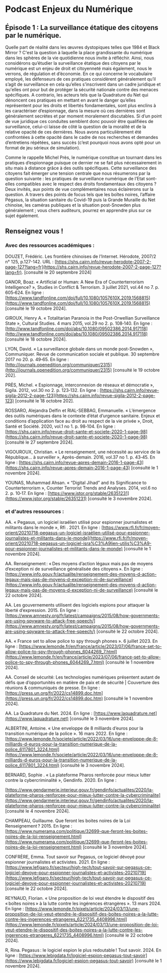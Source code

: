 


# Podcast Enjeux du Numérique

## Épisode 1 : La surveillance étatique des citoyens par le numérique.

Quelle part de réalité dans les œuvres dystopiques telles que 1984 et Black Mirror ? C'est la question à laquelle la place grandissante du numérique dans les sphères de la vie quotidienne nous invite à réfléchir. Ainsi, nous considérons qu’étudier la surveillance étatique des citoyens par le numérique est un enjeu de droit et citoyenneté mais également, nous le verrons, de régulation et d’économie. En ce qui concerne le vocabulaire employé, les défenseurs de ces pratiques considèrent généralement qu’il s’agit de surveillance en cela qu’elles s’inscrivent dans un cadre juridique et qu'elles ont pour but de protéger la sécurité nationale contre des menaces spécifiques. A contrario, les acteurs tels que la Quadrature du Net qui dénoncent ces pratiques en mettant en avant le danger qu’elles représentent pour les droits et libertés fondamentales, sont plus enclins à les caractériser d’espionnage, dans la mesure où ces dernières sont généralement secrètes et par moment moralement discutables. Si d’un point de vue juridique ces conduites semblent donc pouvoir être qualifiées de surveillance, celui-ci laisse de côté la question de la moralité et de la relative opacité de ces dernières. Nous avons particulièrement été confrontées à cette opacité dans le cadre de nos recherches et demandes d’entretiens répétées, sans succès (c’est pourquoi nous avons opté pour un format de jeu sérieux de simulation).

Comme le rappelle Michel Près, le numérique constitue un tournant dans les pratiques d’espionnage puisque ce dernier ne se fait plus nécessairement in situ mais à distance grâce à des outils spécifiques. Cette surveillance des citoyens fait émerger une tension centrale que nous résumerons par la question suivante : les pratiques de surveillance numérique de l’Etat sont-elles compatibles avec le respect des droits fondamentaux des citoyens ? Deux invités, aux points de vue complémentaires nous éclairerons sur la question. A travers des points de focus tels que les boîtes noires, l’affaire Pégasus, la situation sanitaire du Covid-19 puis la Grande Muraille du Net chinoise, les caméras publiques et la situation post-Snowden plus généralement ; vous chers auditeurs, pourrez en apprendre plus sur ce sujet également.

## Renseignez vous !

### Avec des ressources académiques :


DOUZET, Frédéric. Les frontière chinoises de l’Internet. Hérodote, 2007/2 n° 125, p.127-142. URL : [https://shs.cairn.info/revue-herodote-2007-2-page-127?lang=fr](https://shs.cairn.info/revue-herodote-2007-2-page-127?lang=fr). [consulté le 20 septembre 2024]

  

GANOR, Boaz. « Artificial or Human: A New Era of Counterterrorism Intelligence? », Studies in Conflict & Terrorism. 3 juillet 2021, vol.44 no 7. p. 605‑624. En ligne : [https://www.tandfonline.com/doi/full/10.1080/1057610X.2019.1568815](https://www.tandfonline.com/doi/full/10.1080/1057610X.2019.1568815) [consulté le 19 octobre 2024].

  

GIROUX, Henry A. « Totalitarian Paranoia in the Post-Orwellian Surveillance State », Cultural Studies. 4 mars 2015, vol.29 no 2. p. 108‑140. En ligne : [http://www.tandfonline.com/doi/abs/10.1080/09502386.2014.917118](http://www.tandfonline.com/doi/abs/10.1080/09502386.2014.917118) [consulté le 18 octobre 2024].

  

LYON, David. « La surveillance globale dans un monde post-Snowden », Communiquer. Revue de communication sociale et publique. 30 septembre 2017 no 20. p. 49‑65. En ligne : [http://journals.openedition.org/communiquer/2315](http://journals.openedition.org/communiquer/2315) [consulté le 19 octobre 202].

  

PRÈS, Michel. « Espionnage, interconnexion de réseaux et démocratie », Sigila. 2012, vol.30 no 2. p. 123‑132. En ligne : [https://shs.cairn.info/revue-sigila-2012-2-page-123](https://shs.cairn.info/revue-sigila-2012-2-page-123) [consulté le 18 octobre 202].

  

ROSSARO, Alejandra Delfin et RIAL-SEBBAG, Emmanuelle. « L’émergence des outils numériques dans le contexte d’état d’urgence sanitaire. Enjeux et conditions d’application face au droit au respect de la vie privée », Droit, Santé et Société. 2020, vol.1 no 1. p. 98‑104. En ligne : [https://shs.cairn.info/revue-droit-sante-et-societe-2020-1-page-98](https://shs.cairn.info/revue-droit-sante-et-societe-2020-1-page-98) [consulté le 27 septembre 2024].

  

VIGOUROUX, Christian. « Le renseignement, une nécessité au service de la République… à surveiller », Après-demain. 2016, vol.37 no 1. p. 43‑45. En ligne : [https://shs.cairn.info/revue-apres-demain-2016-1-page-43](https://shs.cairn.info/revue-apres-demain-2016-1-page-43) [consulté le 1 novembre 2024].

 
YOUNAS, Muhammad Ahsan. « “Digital Jihad” and its Significance to Counterterrorism », Counter Terrorist Trends and Analyses. 2014, vol.6 no 2. p. 10‑17. En ligne : [https://www.jstor.org/stable/26351231](https://www.jstor.org/stable/26351231) [consulté le 3 novembre 2024].

### et d'autres ressources : 


AA. « Pegasus, un logiciel israélien utilisé pour espionner journalistes et militants dans le monde », Rfi . 2021. En ligne : [https://www.rfi.fr/fr/moyen-orient/20210718-pegasus-un-logiciel-israélien-utilisé-pour-espionner-journalistes-et-militants-dans-le-monde](https://www.rfi.fr/fr/moyen-orient/20210718-pegasus-un-logiciel-isra%C3%A9lien-utilis%C3%A9-pour-espionner-journalistes-et-militants-dans-le-monde) [consulté le 1 novembre 2024].

  

AA. Renseignement : « Des moyens d’action légaux mais pas de moyens d’exception ni de surveillance généralisée des citoyens ». En ligne : [https://www.info.gouv.fr/actualite/renseignement-des-moyens-d-action-legaux-mais-pas-de-moyens-d-exception-ni-de-surveillance](https://www.info.gouv.fr/actualite/renseignement-des-moyens-d-action-legaux-mais-pas-de-moyens-d-exception-ni-de-surveillance) [consulté le 22 octobre 2024].

  

AA. Les gouvernements utilisent des logiciels espions pour attaquer la liberté d’expression. 2015. En ligne : [https://www.amnesty.org/fr/latest/campaigns/2015/08/how-governments-are-using-spyware-to-attack-free-speech/](https://www.amnesty.org/fr/latest/campaigns/2015/08/how-governments-are-using-spyware-to-attack-free-speech/) [consulté le 22 octobre 2024].

  

AA. « France set to allow police to spy through phones ». 6 juillet 2023. En ligne : [https://www.lemonde.fr/en/france/article/2023/07/06/france-set-to-allow-police-to-spy-through-phones_6044269_7.html](https://www.lemonde.fr/en/france/article/2023/07/06/france-set-to-allow-police-to-spy-through-phones_6044269_7.html) [consulté le 1 novembre 2024].

  

AA. Conseil de sécurité: Les technologies numériques présentent autant de défis que d’opportunités en matière de paix et de sécurité | Couverture des réunions & communiqués de presse. En ligne : [https://press.un.org/fr/2022/cs14899.doc.htm](https://press.un.org/fr/2022/cs14899.doc.htm) [consulté le 1 novembre 2024].

  

AA. La Quadrature du Net. 2024. En ligne : [https://www.laquadrature.net](https://www.laquadrature.net) [consulté le 3 novembre 2024].

  

ALBERTINI, Antoine. « Une enveloppe de 8 milliards d’euros pour la transition numérique de la police ». 16 mars 2022. En ligne : [https://www.lemonde.fr/societe/article/2022/03/16/une-enveloppe-de-8-milliards-d-euros-pour-la-transition-numerique-de-la-police_6117801_3224.html](https://www.lemonde.fr/societe/article/2022/03/16/une-enveloppe-de-8-milliards-d-euros-pour-la-transition-numerique-de-la-police_6117801_3224.html) [consulté le 3 novembre 2024].

  

BERNARD, Sophie . « La plateforme Pharos renforcée pour mieux lutter contre la cybercriminalité », Gendinfo. 2020. En ligne :

[https://www.gendarmerie.interieur.gouv.fr/gendinfo/actualites/2020/la-plateforme-pharos-renforcee-pour-mieux-lutter-contre-la-cybercriminalite](https://www.gendarmerie.interieur.gouv.fr/gendinfo/actualites/2020/la-plateforme-pharos-renforcee-pour-mieux-lutter-contre-la-cybercriminalite) [consulté le 4 novembre 2024].

  

CHAMPEAU, Guillaume. Que feront les boites noires de la Loi Renseignement ? 2015. En ligne : [https://www.numerama.com/politique/32699-que-feront-les-boites-noires-de-la-loi-renseignement.html](https://www.numerama.com/politique/32699-que-feront-les-boites-noires-de-la-loi-renseignement.html) [consulté le 3 novembre 2024].

  

CONFRÈRE, Emma. Tout savoir sur Pegasus, ce logiciel dévoyé pour espionner journalistes et activistes. 2021. En ligne : [https://www.lefigaro.fr/secteur/high-tech/tout-savoir-sur-pegasus-ce-logiciel-devoye-pour-espionner-journalistes-et-activistes-20210719](https://www.lefigaro.fr/secteur/high-tech/tout-savoir-sur-pegasus-ce-logiciel-devoye-pour-espionner-journalistes-et-activistes-20210719) [consulté le 22 octobre 2024].

  

REYNAUD, Florian. « Une proposition de loi veut étendre le dispositif des « boîtes noires » à la lutte contre les ingérences étrangères ». 13 mars 2024. En ligne : [https://www.lemonde.fr/pixels/article/2024/03/13/une-proposition-de-loi-veut-etendre-le-dispositif-des-boites-noires-a-la-lutte-contre-les-ingerences-etrangeres_6221735_4408996.html](https://www.lemonde.fr/pixels/article/2024/03/13/une-proposition-de-loi-veut-etendre-le-dispositif-des-boites-noires-a-la-lutte-contre-les-ingerences-etrangeres_6221735_4408996.html) [consulté le 22 octobre 2024].

  

R, Rina. Pegasus : le logiciel espion le plus redoutable ! Tout savoir. 2024. En ligne : [https://www.lebigdata.fr/logiciel-espion-pegasus-tout-savoir](https://www.lebigdata.fr/logiciel-espion-pegasus-tout-savoir) [consulté le 1 novembre 2024].
<!--stackedit_data:
eyJoaXN0b3J5IjpbLTE2ODU2Njg4MTUsLTc2Nzk2Mjc5OSwxND
cyODY3MjkxLC0xMzQyNjYwODU0LC02MDEzNDY3MSwtMTU1NTU2
NTcwNSw4NTA2NjUwMzNdfQ==
-->